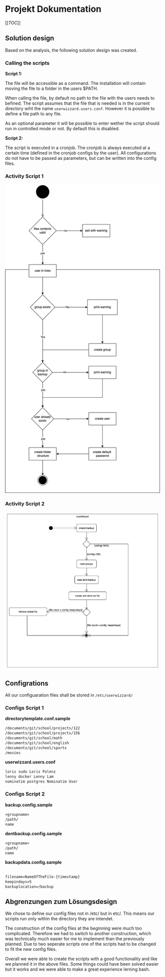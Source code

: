 # Projekt Dokumentation

[[_TOC_]]

## Solution design

Based on the analysis, the following solution design was created.

### Calling the scripts

**Script 1:**

The file will be accessible as a command. The installation will contain moving the file to a folder in the users $PATH.

When calling the file, by default no path to the file with the users needs to befined. The script assumes that the file that is needed is in the current directory wiht the name `userwizzard.users.conf`. However it is possible to define a file path to any file.

As an optional parameter it will be possible to enter wether the script should run in controlled mode or not. By default this is disabled.

**Script 2:**

The script is executed in a cronjob. The cronjob is always executed at a certain time (defined in the cronjob configs by the user). All configurations do not have to be passed as parameters, but can be written into the config files.

### Activity Script 1

![Activity Diagram Script 1](./assets/ActivityDiagramS1.png)

### Activity Script 2​

![Activity Diagram Script 2](./assets/ActivityDiagramS2.png)​

## Configrations

All our configuaration files shall be stored in `/etc/userwizzard/`

### Configs Script 1

**directorytemplate.conf.sample**

```
/documents/git/school/projects/122
/documents/git/school/projects/156
/documents/git/school/math
/documents/git/school/english
/documents/git/school/sports
/movies
```

**userwizzard.users.conf**

```
loris sudo Loris Polenz
lenny docker Lenny Lam
nominatim postgres Nominatim User
```

### Configs Script 2

**backup.config.sample**

```
<groupname>
/path/
name

```

**dontbackup.config.sample**

```
<groupname>
/path/
name
```

**backupdata.config.sample**

```

filename=NameOfTheFile-{timestamp}
keepindays=5
backuplocation=/backup

```

## Abgrenzungen zum Lösungsdesign

We chose to define our config files not in /etc/ but in etc/. This means our scripts run only within the directory they are intendet.

The construction of the config files at the beginning were much too complicated. Therefore we had to switch to another construction, which was technically much easier for me to implement than the previously planned. Due to two seperate scripts one of the scripts had to be changed to fit the new config files.

Overall we were able to create the scripts with a good functionality and like we planned it in the above files. Some things could have been solved easier but it works and we were able to make a great experience lerning bash.
